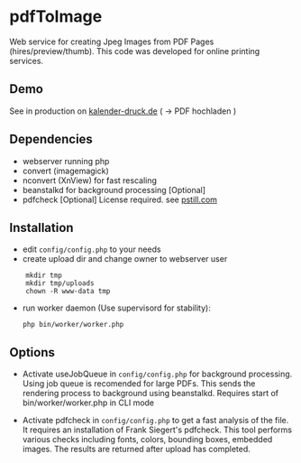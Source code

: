 # pdfToImage

Web service for creating Jpeg Images from PDF Pages (hires/preview/thumb). This code was developed for online printing services.

## Demo

   See in production on [kalender-druck.de](https://www.kalender-druck.de) ( -> PDF hochladen )

## Dependencies

  - webserver running php
  - convert (imagemagick) 
  - nconvert (XnView) for fast rescaling
  - beanstalkd for background processing [Optional]
  - pdfcheck [Optional] License required. see [pstill.com](http://www.pstill.com)

## Installation

  - edit `config/config.php` to your needs
  - create upload dir and change owner to webserver user

```
    mkdir tmp
    mkdir tmp/uploads
    chown -R www-data tmp
```
  - run worker daemon (Use supervisord for stability):
    
    `php bin/worker/worker.php`
    
## Options

  - Activate useJobQueue in `config/config.php` for background processing. Using job queue is recomended for large PDFs. 
This sends the rendering process to background using beanstalkd. Requires start of bin/worker/worker.php in CLI mode

  - Activate pdfcheck in `config/config.php` to get a fast analysis of the file. It requires an installation of Frank Siegert's pdfcheck.
This tool performs various checks including fonts, colors, bounding boxes, embedded images. The results are returned after upload has completed.